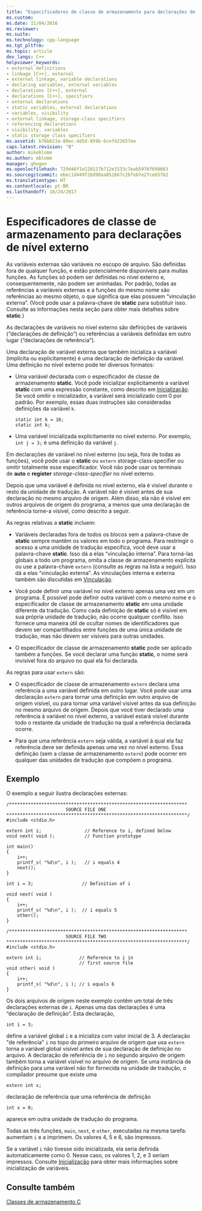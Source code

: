 ```yaml
---
title: "Especificadores de classe de armazenamento para declarações de nível externo | Microsoft Docs"
ms.custom: 
ms.date: 11/04/2016
ms.reviewer: 
ms.suite: 
ms.technology: cpp-language
ms.tgt_pltfrm: 
ms.topic: article
dev_langs: C++
helpviewer_keywords:
- external definitions
- linkage [C++], external
- external linkage, variable declarations
- declaring variables, external variables
- declarations [C++], external
- declarations [C++], specifiers
- external declarations
- static variables, external declarations
- variables, visibility
- external linkage, storage-class specifiers
- referencing declarations
- visibility, variables
- static storage class specifiers
ms.assetid: b76b623a-80ec-4d5d-859b-6cef422657ee
caps.latest.revision: "8"
author: mikeblome
ms.author: mblome
manager: ghogen
ms.openlocfilehash: 729d46f1e228127b712e1533c7eab5976f690663
ms.sourcegitcommit: ebec1d449f2bd98aa851667c2bfeb7e27ce657b2
ms.translationtype: HT
ms.contentlocale: pt-BR
ms.lasthandoff: 10/24/2017
---
```

# <a name="storage-class-specifiers-for-external-level-declarations"></a>Especificadores de classe de armazenamento para declarações de nível externo
As variáveis externas são variáveis no escopo de arquivo. São definidas fora de qualquer função, e estão potencialmente disponíveis para muitas funções. As funções só podem ser definidas no nível externo e, consequentemente, não podem ser aninhadas. Por padrão, todas as referências a variáveis externas e a funções do mesmo nome são referências ao mesmo objeto, o que significa que elas possuem “vinculação externa”. (Você pode usar a palavra-chave de **static** para substituir isso. Consulte as informações nesta seção para obter mais detalhes sobre **static**.)  
  
 As declarações de variáveis no nível externo são definições de variáveis (“declarações de definição”) ou referências a variáveis definidas em outro lugar (“declarações de referência”).  
  
 Uma declaração de variável externa que também inicializa a variável (implícita ou explicitamente) é uma declaração de definição da variável. Uma definição no nível externo pode ter diversos formatos:  
  
-   Uma variável declarada com o especificador de classe de armazenamento **static**. Você pode inicializar explicitamente a variável **static** com uma expressão constante, como descrito em [Inicialização](../c-language/initialization.md). Se você omitir o inicializador, a variável será inicializado com 0 por padrão. Por exemplo, essas duas instruções são consideradas definições da variável `k`.  
  
    ```  
    static int k = 16;  
    static int k;  
    ```  
  
-   Uma variável inicializada explicitamente no nível externo. Por exemplo, `int j = 3;` é uma definição da variável `j`.  
  
 Em declarações de variável no nível externo (ou seja, fora de todas as funções), você pode usar o **static** ou `extern` storage-class-specifier ou omitir totalmente esse especificador. Você não pode usar os terminais de **auto** e **register** *storage-class-specifier* no nível externo.  
  
 Depois que uma variável é definida no nível externo, ela é visível durante o resto da unidade de tradução. A variável não é visível antes de sua declaração no mesmo arquivo de origem. Além disso, ela não é visível em outros arquivos de origem do programa, a menos que uma declaração de referência torne-a visível, como descrito a seguir.  
  
 As regras relativas a **static** incluem:  
  
-   Variáveis declaradas fora de todos os blocos sem a palavra-chave de **static** sempre mantêm os valores em todo o programa. Para restringir o acesso a uma unidade de tradução específica, você deve usar a palavra-chave **static**. Isso dá a elas “vinculação interna”. Para torná-las globais a todo um programa, omita a classe de armazenamento explícita ou use a palavra-chave `extern` (consulte as regras na lista a seguir). Isso dá a elas “vinculação externa”. As vinculações interna e externa também são discutidas em [Vinculação](../c-language/linkage.md).  
  
-   Você pode definir uma variável no nível externo apenas uma vez em um programa. É possível pode definir outra variável com o mesmo nome e o especificador de classe de armazenamento **static** em uma unidade diferente da tradução. Como cada definição de **static** só é visível em sua própria unidade de tradução, não ocorre qualquer conflito. Isso fornece uma maneira útil de ocultar nomes de identificadores que devem ser compartilhados entre funções de uma única unidade de tradução, mas não devem ser visíveis para outras unidades.  
  
-   O especificador de classe de armazenamento **static** pode ser aplicado também a funções. Se você declarar uma função **static**, o nome será invisível fora do arquivo no qual ela foi declarada.  
  
 As regras para usar `extern` são:  
  
-   O especificador de classe de armazenamento `extern` declara uma referência a uma variável definida em outro lugar. Você pode usar uma declaração `extern` para tornar uma definição em outro arquivo de origem visível, ou para tornar uma variável visível antes da sua definição no mesmo arquivo de origem. Depois que você tiver declarado uma referência à variável no nível externo, a variável estará visível durante todo o restante da unidade de tradução na qual a referência declarada ocorre.  
  
-   Para que uma referência `extern` seja válida, a variável à qual ela faz referência deve ser definida apenas uma vez no nível externo. Essa definição (sem a classe de armazenamento `extern`) pode ocorrer em qualquer das unidades de tradução que compõem o programa.  
  
## <a name="example"></a>Exemplo  
 O exemplo a seguir ilustra declarações externas:  
  
```  
/******************************************************************  
                      SOURCE FILE ONE   
*******************************************************************/  
#include <stdio.h>  
  
extern int i;                // Reference to i, defined below   
void next( void );           // Function prototype              
  
int main()  
{  
    i++;  
    printf_s( "%d\n", i );   // i equals 4   
    next();  
}  
  
int i = 3;                  // Definition of i  
  
void next( void )  
{  
    i++;  
    printf_s( "%d\n", i );  // i equals 5  
    other();  
}  
  
/******************************************************************  
                      SOURCE FILE TWO   
*******************************************************************/  
#include <stdio.h>  
  
extern int i;              // Reference to i in   
                           // first source file   
void other( void )  
{  
    i++;  
    printf_s( "%d\n", i ); // i equals 6   
}  
```  
  
 Os dois arquivos de origem neste exemplo contêm um total de três declarações externas de `i`. Apenas uma das declarações é uma “declaração de definição”. Esta declaração,  
  
```  
int i = 3;  
```  
  
 define a variável global `i` e a inicializa com valor inicial de 3. A declaração "de referência" `i` no topo do primeiro arquivo de origem que usa `extern` torna a variável global visível antes de sua declaração de definição no arquivo. A declaração de referência de `i` no segundo arquivo de origem também torna a variável visível no arquivo de origem. Se uma instância de definição para uma variável não for fornecida na unidade de tradução, o compilador presume que existe uma  
  
```  
extern int x;  
```  
  
 declaração de referência que uma referência de definição  
  
```  
int x = 0;  
```  
  
 aparece em outra unidade de tradução do programa.  
  
 Todas as três funções, `main`, `next`, e `other`, executadas na mesma tarefa: aumentam `i` e a imprimem. Os valores 4, 5 e 6, são impressos.  
  
 Se a variável `i` não tivesse sido inicializada, ela seria definida automaticamente como 0. Nesse caso, os valores 1, 2, e 3 seriam impressos. Consulte [Inicialização](../c-language/initialization.md) para obter mais informações sobre inicialização de variáveis.  
  
## <a name="see-also"></a>Consulte também  
 [Classes de armazenamento C](../c-language/c-storage-classes.md)